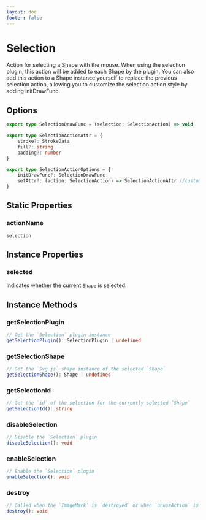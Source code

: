 ```yaml
---
layout: doc
footer: false
---
```


# Selection

Action for selecting a Shape with the mouse. When using the selection plugin, this action will be added to each Shape by the plugin. You can also add this action to a Shape instance yourself to replace the previous selection action, allowing you to customize the selection action style by adding initDrawFunc.

## Options

```ts
export type SelectionDrawFunc = (selection: SelectionAction) => void

export type SelectionActionAttr = {
	stroke?: StrokeData
	fill?: string
	padding?: number
}

export type SelectionActionOptions = {
	initDrawFunc?: SelectionDrawFunc
	setAttr?: (action: SelectionAction) => SelectionActionAttr //customize the selection action's attributes
}
```

## Static Properties

### actionName

`selection`

## Instance Properties

### selected

Indicates whether the current `Shape` is selected.

## Instance Methods

### getSelectionPlugin

```ts
// Get the `Selection` plugin instance
getSelectionPlugin(): SelectionPlugin | undefined
```

### getSelectionShape

```ts
// Get the `Svg.js` shape instance of the selected `Shape`
getSelectionShape(): Shape | undefined
```

### getSelectionId

```ts
// Get the `id` of the selection for the currently selected `Shape`
getSelectionId(): string
```

### disableSelection

```ts
// Disable the `Selection` plugin
disableSelection(): void
```

### enableSelection

```ts
// Enable the `Selection` plugin
enableSelection(): void
```

### destroy

```ts
// Called when the `ImageMark` is `destroyed` or when `unuseAction` is invoked
destroy(): void
```
